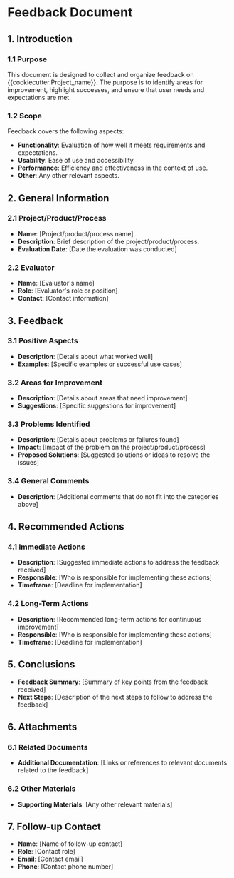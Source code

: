 # Feedback Document

## 1. Introduction

### 1.1 Purpose
This document is designed to collect and organize feedback on {{cookiecutter.Project_name}}. The purpose is to identify areas for improvement, highlight successes, and ensure that user needs and expectations are met.

### 1.2 Scope
Feedback covers the following aspects:
- **Functionality**: Evaluation of how well it meets requirements and expectations.
- **Usability**: Ease of use and accessibility.
- **Performance**: Efficiency and effectiveness in the context of use.
- **Other**: Any other relevant aspects.

## 2. General Information

### 2.1 Project/Product/Process
- **Name**: [Project/product/process name]
- **Description**: Brief description of the project/product/process.
- **Evaluation Date**: [Date the evaluation was conducted]

### 2.2 Evaluator
- **Name**: [Evaluator's name]
- **Role**: [Evaluator's role or position]
- **Contact**: [Contact information]

## 3. Feedback

### 3.1 Positive Aspects
- **Description**: [Details about what worked well]
- **Examples**: [Specific examples or successful use cases]

### 3.2 Areas for Improvement
- **Description**: [Details about areas that need improvement]
- **Suggestions**: [Specific suggestions for improvement]

### 3.3 Problems Identified
- **Description**: [Details about problems or failures found]
- **Impact**: [Impact of the problem on the project/product/process]
- **Proposed Solutions**: [Suggested solutions or ideas to resolve the issues]

### 3.4 General Comments
- **Description**: [Additional comments that do not fit into the categories above]

## 4. Recommended Actions

### 4.1 Immediate Actions
- **Description**: [Suggested immediate actions to address the feedback received]
- **Responsible**: [Who is responsible for implementing these actions]
- **Timeframe**: [Deadline for implementation]

### 4.2 Long-Term Actions
- **Description**: [Recommended long-term actions for continuous improvement]
- **Responsible**: [Who is responsible for implementing these actions]
- **Timeframe**: [Deadline for implementation]

## 5. Conclusions

- **Feedback Summary**: [Summary of key points from the feedback received]
- **Next Steps**: [Description of the next steps to follow to address the feedback]

## 6. Attachments

### 6.1 Related Documents
- **Additional Documentation**: [Links or references to relevant documents related to the feedback]

### 6.2 Other Materials
- **Supporting Materials**: [Any other relevant materials]

## 7. Follow-up Contact

- **Name**: [Name of follow-up contact]
- **Role**: [Contact role]
- **Email**: [Contact email]
- **Phone**: [Contact phone number]
